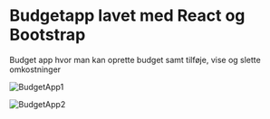 # Budgetapp lavet med React og Bootstrap

Budget app hvor man kan oprette budget samt tilføje, vise og slette omkostninger

![BudgetApp1](https://github.com/ThomasDallHenriksen/BudgetApp/assets/115217445/3a457231-7357-4374-ac62-6dcf9d5e1127)

![BudgetApp2](https://github.com/ThomasDallHenriksen/BudgetApp/assets/115217445/df47ab99-f538-4155-814a-166b8cc98579)
